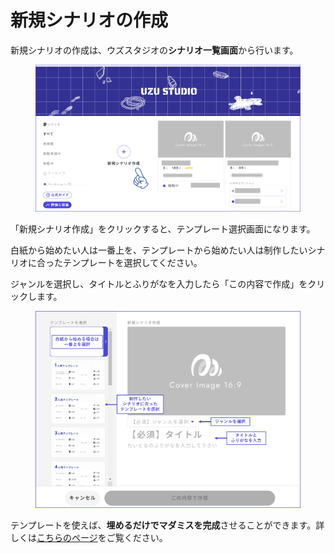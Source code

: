 # 新規シナリオの作成

新規シナリオの作成は、ウズスタジオの**シナリオ一覧画面**から行います。

<figure><img src="../../.gitbook/assets/image (148).png" alt=""><figcaption></figcaption></figure>

「新規シナリオ作成」をクリックすると、テンプレート選択画面になります。

白紙から始めたい人は一番上を、テンプレートから始めたい人は制作したいシナリオに合ったテンプレートを選択してください。

ジャンルを選択し、タイトルとふりがなを入力したら「この内容で作成」をクリックします。

<figure><img src="../../.gitbook/assets/image (2) (1).png" alt=""><figcaption></figcaption></figure>

テンプレートを使えば、**埋めるだけでマダミスを完成**させることができます。詳しくは[こちらのページ](../template/)をご覧ください。
